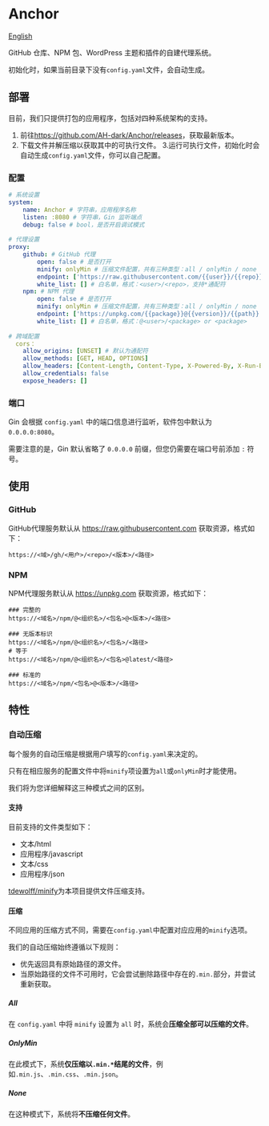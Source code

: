 # Anchor

[English](Readme.md)

GitHub 仓库、NPM 包、WordPress 主题和插件的自建代理系统。

初始化时，如果当前目录下没有`config.yaml`文件，会自动生成。

## 部署

目前，我们只提供打包的应用程序，包括对四种系统架构的支持。

1. 前往<https://github.com/AH-dark/Anchor/releases>，获取最新版本。
2. 下载文件并解压缩以获取其中的可执行文件。
   3.运行可执行文件，初始化时会自动生成`config.yaml`文件，你可以自己配置。

### 配置

```yaml
# 系统设置
system:
    name: Anchor # 字符串，应用程序名称
    listen: :8080 # 字符串，Gin 监听端点
    debug: false # bool，是否开启调试模式
    
# 代理设置
proxy:
    github: # GitHub 代理
        open: false # 是否打开
        minify: onlyMin # 压缩文件配置，共有三种类型：all / onlyMin / none
        endpoint: ['https://raw.githubusercontent.com/{{user}}/{{repo}}/{{version}}/{{path}}'] #array<string> 代理列表，从上到下依次尝试
        white_list: [] # 白名单，格式：<user>/<repo>，支持*通配符
    npm: # NPM 代理
        open: false # 是否打开
        minify: onlyMin # 压缩文件配置，共有三种类型：all / onlyMin / none
        endpoint: ['https://unpkg.com/{{package}}@{{version}}/{{path}}'] # array<string> 代理列表，从上到下依次尝试
        white_list: [] # 白名单，格式：@<user>/<package> or <package>
        
# 跨域配置
  cors：
    allow_origins: [UNSET] # 默认为通配符
    allow_methods: [GET, HEAD, OPTIONS]
    allow_headers: [Content-Length, Content-Type, X-Powered-By, X-Run-By, X-Timestamp]
    allow_credentials: false
    expose_headers: []
```

### 端口

Gin 会根据 `config.yaml` 中的端口信息进行监听，软件包中默认为 `0.0.0.0:8080`。

需要注意的是，Gin 默认省略了 `0.0.0.0` 前缀，但您仍需要在端口号前添加 `:` 符号。

## 使用

### GitHub

GitHub代理服务默认从 https://raw.githubusercontent.com 获取资源，格式如下：

```
https://<域>/gh/<用户>/<repo>/<版本>/<路径>
```

### NPM

NPM代理服务默认从 https://unpkg.com 获取资源，格式如下：

```
### 完整的
https://<域名>/npm/@<组织名>/<包名>@<版本>/<路径>

### 无版本标识
https://<域名>/npm/@<组织名>/<包名>/<路径>
# 等于
https://<域名>/npm/@<组织名>/<包名>@latest/<路径>

### 标准的
https://<域名>/npm/<包名>@<版本>/<路径>
```

## 特性

### 自动压缩

每个服务的自动压缩是根据用户填写的`config.yaml`来决定的。

只有在相应服务的配置文件中将`minify`项设置为`all`或`onlyMin`时才能使用。

我们将为您详细解释这三种模式之间的区别。

#### 支持

目前支持的文件类型如下：

* 文本/html
* 应用程序/javascript
* 文本/css
* 应用程序/json

[tdewolff/minify](https://github.com/tdewolff/minify)为本项目提供文件压缩支持。

#### 压缩

不同应用的压缩方式不同，需要在`config.yaml`中配置对应应用的`minify`选项。

我们的自动压缩始终遵循以下规则：

* 优先返回具有原始路径的源文件。
* 当原始路径的文件不可用时，它会尝试删除路径中存在的`.min.`部分，并尝试重新获取。

##### All

在 `config.yaml` 中将 `minify` 设置为 `all` 时，系统会**压缩全部可以压缩的文件**。

##### OnlyMin

在此模式下，系统**仅压缩以`.min.*`结尾的文件**，例如`.min.js`、`.min.css`、`.min.json`。

##### None

在这种模式下，系统将**不压缩任何文件**。